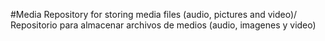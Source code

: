 #Media
Repository for storing media files (audio, pictures and video)/ Repositorio para almacenar archivos de medios (audio, imagenes y video)
